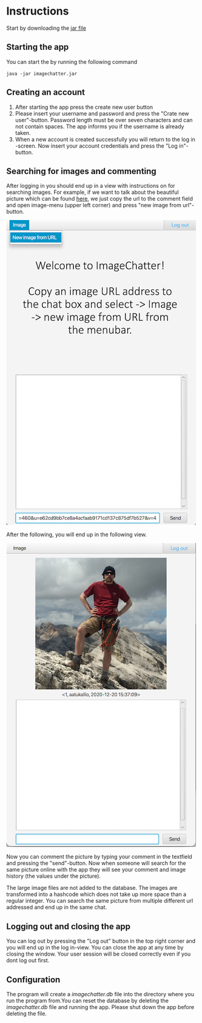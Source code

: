 # Instructions

Start by downloading the [jar file](https://github.com/kallioaa/ot-harjoitustyo/releases/download/V1/ImageChatterV1.jar)

## Starting the app

You can start the by running the following command

```
java -jar imagechatter.jar
```

## Creating an account

1. After starting the app press the create new user button
2. Please insert your username and password and press the "Crate new user"-button. Password length must be over seven characters and can not contain spaces. The app informs you if the username is already taken.
3. When a new account is created successfully you will return to the log in -screen. Now insert your account credentials and press the "Log in"-button.

## Searching for images and commenting

After logging in you should end up in a view with instructions on for searching images. For example, if we want to talk about the beautiful picture which can be found [here](https://avatars2.githubusercontent.com/u/523235?s=460&u=e62cd9bb7ce8a4acfaab9171cd137c875df7b527&v=4), we just copy the url to the comment field and open image-menu (upper left corner) and press "new image from url"-button. 

![instructions](https://github.com/kallioaa/ot-harjoitustyo/blob/master/dokumentaatio/pictures/searchImage.png)

After the following, you will end up in the following view.

![instructions](https://github.com/kallioaa/ot-harjoitustyo/blob/master/dokumentaatio/pictures/imageSearched.png)

Now you can comment the picture by typing your comment in the textfield and pressing the "send"-button. Now when someone will search for the same picture online with the app they will see your comment and image history (the values under the picture). 

The large image files are not added to the database. The images are transformed into a hashcode which does not take up more space than a regular integer. You can search the same picture from multiple different url addressed and end up in the same chat.

## Logging out and closing the app

You can log out by pressing the "Log out" button in the top right corner and you will end up in the log in-view. You can close the app at any time by closing the window. Your user session will be closed correctly even if you dont log out first.

## Configuration

The program will create a *imagechatter.db* file into the directory where you run the program from.You can reset the database by deleting the *imagechatter.db* file 
and running the app. Please shut down the app before deleting the file.
